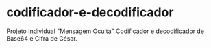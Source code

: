 # codificador-e-decodificador
Projeto Individual "Mensagem Oculta" Codificador e decodificador de Base64 e Cifra de César.  
